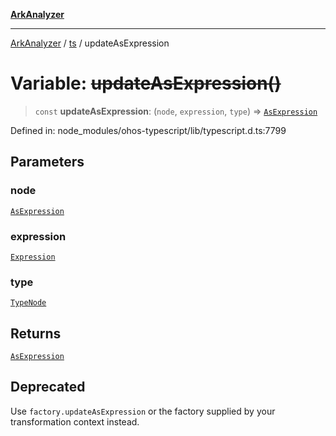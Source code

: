 [**ArkAnalyzer**](../../../../README.md)

***

[ArkAnalyzer](../../../../globals.md) / [ts](../README.md) / updateAsExpression

# Variable: ~~updateAsExpression()~~

> `const` **updateAsExpression**: (`node`, `expression`, `type`) => [`AsExpression`](../interfaces/AsExpression.md)

Defined in: node\_modules/ohos-typescript/lib/typescript.d.ts:7799

## Parameters

### node

[`AsExpression`](../interfaces/AsExpression.md)

### expression

[`Expression`](../interfaces/Expression.md)

### type

[`TypeNode`](../interfaces/TypeNode.md)

## Returns

[`AsExpression`](../interfaces/AsExpression.md)

## Deprecated

Use `factory.updateAsExpression` or the factory supplied by your transformation context instead.
